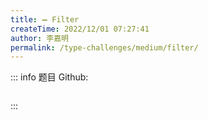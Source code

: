 ```yaml
---
title: ➖ Filter
createTime: 2022/12/01 07:27:41
author: 李嘉明
permalink: /type-challenges/medium/filter/
---
```


::: info 题目
Github: []()

```ts

```

:::
